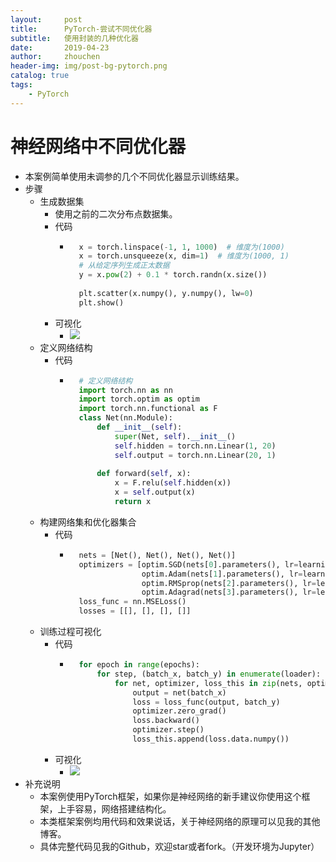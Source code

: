 ```yaml
---
layout:     post
title:      PyTorch-尝试不同优化器
subtitle:   使用封装的几种优化器
date:       2019-04-23
author:     zhouchen
header-img: img/post-bg-pytorch.png
catalog: true
tags:
    - PyTorch
---
```


# 神经网络中不同优化器
- 本案例简单使用未调参的几个不同优化器显示训练结果。
- 步骤
	- 生成数据集
		- 使用之前的二次分布点数据集。
		- 代码
			- ```python
				x = torch.linspace(-1, 1, 1000)  # 维度为(1000)
				x = torch.unsqueeze(x, dim=1)  # 维度为(1000, 1)
				# 从给定序列生成正太数据
				y = x.pow(2) + 0.1 * torch.randn(x.size())
				
				plt.scatter(x.numpy(), y.numpy(), lw=0)
				plt.show()
				```
		- 可视化
			- ![](https://img-blog.csdnimg.cn/20190421155650216.png)
	- 定义网络结构
		- 代码
			- ```python
				# 定义网络结构
				import torch.nn as nn
				import torch.optim as optim
				import torch.nn.functional as F
				class Net(nn.Module):
				    def __init__(self):
				        super(Net, self).__init__()
				        self.hidden = torch.nn.Linear(1, 20)
				        self.output = torch.nn.Linear(20, 1)
				
				    def forward(self, x):
				        x = F.relu(self.hidden(x))
				        x = self.output(x) 
				        return x
				```
	- 构建网络集和优化器集合
		- 代码
			- ```python
				nets = [Net(), Net(), Net(), Net()]
				optimizers = [optim.SGD(nets[0].parameters(), lr=learning_rate),
				              optim.Adam(nets[1].parameters(), lr=learning_rate), 
				              optim.RMSprop(nets[2].parameters(), lr=learning_rate, alpha=0.9), 
				              optim.Adagrad(nets[3].parameters(), lr=learning_rate), ]
				loss_func = nn.MSELoss()
				losses = [[], [], [], []]
				```
	- 训练过程可视化
		- 代码
			- ```python
				for epoch in range(epochs):
				    for step, (batch_x, batch_y) in enumerate(loader):
				        for net, optimizer, loss_this in zip(nets, optimizers, losses):
				            output = net(batch_x)
				            loss = loss_func(output, batch_y) 
				            optimizer.zero_grad() 
				            loss.backward()
				            optimizer.step() 
				            loss_this.append(loss.data.numpy())
				```
		- 可视化
			- ![](https://img-blog.csdnimg.cn/20190421160105124.png)
- 补充说明
	- 本案例使用PyTorch框架，如果你是神经网络的新手建议你使用这个框架，上手容易，网络搭建结构化。
	- 本类框架案例均用代码和效果说话，关于神经网络的原理可以见我的其他博客。
	- 具体完整代码见我的Github，欢迎star或者fork。（开发环境为Jupyter）